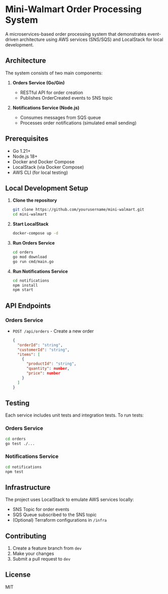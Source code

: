 # Mini-Walmart Order Processing System

A microservices-based order processing system that demonstrates event-driven architecture using AWS services (SNS/SQS) and LocalStack for local development.

## Architecture

The system consists of two main components:

1. **Orders Service (Go/Gin)**
   - RESTful API for order creation
   - Publishes OrderCreated events to SNS topic

2. **Notifications Service (Node.js)**
   - Consumes messages from SQS queue
   - Processes order notifications (simulated email sending)

## Prerequisites

- Go 1.21+
- Node.js 18+
- Docker and Docker Compose
- LocalStack (via Docker Compose)
- AWS CLI (for local testing)

## Local Development Setup

1. **Clone the repository**
   ```bash
   git clone https://github.com/yourusername/mini-walmart.git
   cd mini-walmart
   ```

2. **Start LocalStack**
   ```bash
   docker-compose up -d
   ```

3. **Run Orders Service**
   ```bash
   cd orders
   go mod download
   go run cmd/main.go
   ```

4. **Run Notifications Service**
   ```bash
   cd notifications
   npm install
   npm start
   ```

## API Endpoints

### Orders Service
- `POST /api/orders` - Create a new order
  ```json
  {
    "orderId": "string",
    "customerId": "string",
    "items": [
      {
        "productId": "string",
        "quantity": number,
        "price": number
      }
    ]
  }
  ```

## Testing

Each service includes unit tests and integration tests. To run tests:

### Orders Service
```bash
cd orders
go test ./...
```

### Notifications Service
```bash
cd notifications
npm test
```

## Infrastructure

The project uses LocalStack to emulate AWS services locally:
- SNS Topic for order events
- SQS Queue subscribed to the SNS topic
- (Optional) Terraform configurations in `/infra`

## Contributing

1. Create a feature branch from `dev`
2. Make your changes
3. Submit a pull request to `dev`

## License

MIT
